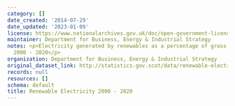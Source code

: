 ```yaml
---
category: []
date_created: '2014-07-29'
date_updated: '2023-01-09'
license: https://www.nationalarchives.gov.uk/doc/open-government-licence/version/3/
maintainer: Department for Business, Energy & Industrial Strategy
notes: <p>Electricity generated by renewables as a percentage of gross consumption
  2000 - 2020</p>
organization: Department for Business, Energy & Industrial Strategy
original_dataset_link: http://statistics.gov.scot/data/renewable-electricity
records: null
resources: []
schema: default
title: Renewable Electricity 2000 - 2020
---
```

